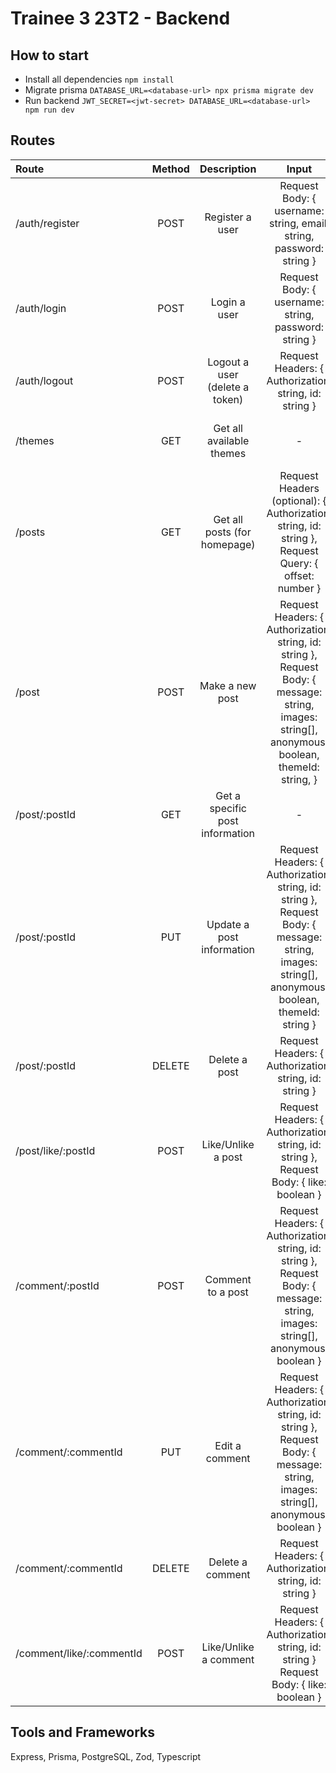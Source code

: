 # Trainee 3 23T2 - Backend

## How to start

- Install all dependencies `npm install`
- Migrate prisma `DATABASE_URL=<database-url> npx prisma migrate dev`
- Run backend `JWT_SECRET=<jwt-secret> DATABASE_URL=<database-url> npm run dev`

## Routes

| Route                    | Method |           Description           |                                                                       Input                                                                       |                                                                    Output |
| :----------------------- | :----: | :-----------------------------: | :-----------------------------------------------------------------------------------------------------------------------------------------------: | ------------------------------------------------------------------------: |
| /auth/register           |  POST  |         Register a user         |                                        Request Body: { username: string, email: string, password: string }                                        |                                 Return: { token: string, userId: string } |
| /auth/login              |  POST  |          Login a user           |                                               Request Body: { username: string, password: string }                                                |                                 Return: { token: string, userId: string } |
| /auth/logout             |  POST  | Logout a user (delete a token)  |                                              Request Headers: { Authorization: string, id: string }                                               |                                                                Return: {} |
| /themes                  |  GET   |    Get all available themes     |                                                                         -                                                                         | Return: { themes: **Theme**[] } - refer to ThemeSchema in theme.schema.ts |
| /posts                   |  GET   |  Get all posts (for homepage)   |                       Request Headers (optional): { Authorization: string, id: string }, Request Query: { offset: number }                        |     Return: { posts: **Post**[] } - refer to PostSchema in post.schema.ts |
| /post                    |  POST  |         Make a new post         | Request Headers: { Authorization: string, id: string }, Request Body: { message: string, images: string[], anonymous: boolean, themeId: string, } |                  Return: **Post** - refer to PostSchema in post.schema.ts |
| /post/:postId            |  GET   | Get a specific post information |                                                                         -                                                                         |                  Return: **Post** - refer to PostSchema in post.schema.ts |
| /post/:postId            |  PUT   |    Update a post information    | Request Headers: { Authorization: string, id: string }, Request Body: { message: string, images: string[], anonymous: boolean, themeId: string }  |                  Return: **Post** - refer to PostSchema in post.schema.ts |
| /post/:postId            | DELETE |          Delete a post          |                                              Request Headers: { Authorization: string, id: string }                                               |                                                                Return: {} |
| /post/like/:postId       |  POST  |       Like/Unlike a post        |                              Request Headers: { Authorization: string, id: string }, Request Body: { like: boolean }                              |                                                                Return: {} |
| /comment/:postId         |  POST  |        Comment to a post        |          Request Headers: { Authorization: string, id: string }, Request Body: { message: string, images: string[], anonymous: boolean }          |         Return: **Comment** - refer to CommentSchema in comment.schema.ts |
| /comment/:commentId      |  PUT   |         Edit a comment          |          Request Headers: { Authorization: string, id: string }, Request Body: { message: string, images: string[], anonymous: boolean }          |         Return: **Comment** - refer to CommentSchema in comment.schema.ts |
| /comment/:commentId      | DELETE |        Delete a comment         |                                              Request Headers: { Authorization: string, id: string }                                               |                                                                Return: {} |
| /comment/like/:commentId |  POST  |      Like/Unlike a comment      |                              Request Headers: { Authorization: string, id: string } Request Body: { like: boolean }                               |                                                                Return: {} |

## Tools and Frameworks

Express, Prisma, PostgreSQL, Zod, Typescript
